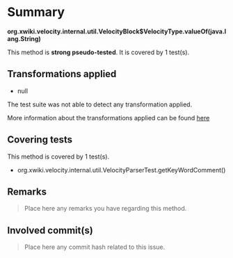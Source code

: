# Summary
**org.xwiki.velocity.internal.util.VelocityBlock$VelocityType.valueOf(java.lang.String)**

This method is **strong pseudo-tested**.
It is covered by 1 test(s). 


## Transformations applied

- null


The test suite was not able to detect any transformation applied.

More information about the transformations applied can be found [here](https://github.com/STAMP-project/pitest-descartes)

## Covering tests
This method is covered by 1 test(s).
* org.xwiki.velocity.internal.util.VelocityParserTest.getKeyWordComment()


## Remarks
> Place here any remarks you have regarding this method.

## Involved commit(s)

> Place here any commit hash related to this issue.
